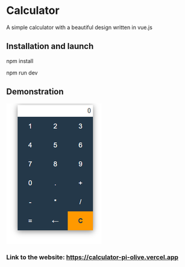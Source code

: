 ﻿# Calculator
A simple calculator with a beautiful design written in vue.js

## Installation and launch
npm install 
<br>

npm run dev
## Demonstration
<img src="/public/demonstration.png">

### Link to the website: https://calculator-pi-olive.vercel.app
